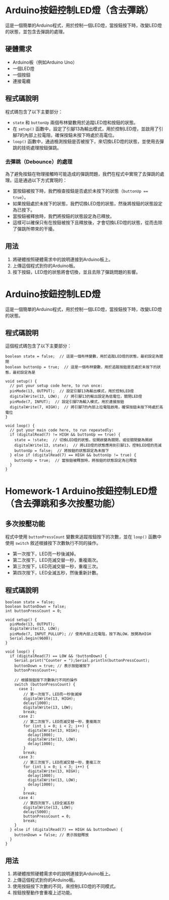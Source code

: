 # Arduino按鈕控制LED燈（含去彈跳）

這是一個簡單的Arduino程式，用於控制一個LED燈，當按鈕按下時，改變LED燈的狀態，並包含去彈跳的處理。

## 硬體需求

- Arduino板（例如Arduino Uno）
- 一個LED燈
- 一個按鈕
- 連接電纜

## 程式碼說明

程式碼包含了以下主要部分：

- `state` 和 `buttonUp` 兩個布林變數用於追蹤LED燈和按鈕的狀態。
- 在 `setup()` 函數中，設定了引腳13為輸出模式，用於控制LED燈，並啟用了引腳7的內部上拉電阻，確保按鈕未按下時處於高電位。
- `loop()` 函數中，通過檢測按鈕是否被按下，來切換LED燈的狀態，並使用去彈跳的技術處理按鈕彈跳。

### 去彈跳（Debounce）的處理

為了避免按鈕在物理接觸時可能造成的彈跳問題，我們在程式中實現了去彈跳的處理。這是通過以下方式實現的：

- 當按鈕被按下時，我們檢查按鈕是否處於未按下的狀態（`buttonUp == true`）。
- 如果按鈕處於未按下的狀態，我們切換LED燈的狀態，然後將按鈕的狀態設定為已按下。
- 當按鈕被釋放時，我們將按鈕的狀態設定為已釋放。
- 這樣可以確保只有在按鈕被按下且釋放後，才會切換LED燈的狀態，從而去除了彈跳所帶來的干擾。

## 用法

1. 將硬體按照硬體需求中的說明連接到Arduino板上。
2. 上傳這個程式到你的Arduino板。
3. 按下按鈕，LED燈的狀態將會切換，並且去除了彈跳問題的影響。

# Arduino按鈕控制LED燈

這是一個簡單的Arduino程式，用於控制一個LED燈，當按鈕按下時，改變LED燈的狀態。

## 程式碼說明

這個程式碼包含了以下主要部分：

```
boolean state = false;  // 這是一個布林變數，用於追蹤LED燈的狀態，最初設定為關閉
boolean buttonUp = true;  // 這是一個布林變數，用於追蹤按鈕是否處於未按下的狀態，最初設定為是

void setup() {
  // put your setup code here, to run once:
  pinMode(13, OUTPUT);  // 設定引腳13為輸出模式，用於控制LED燈
  digitalWrite(13, LOW);  // 將引腳13的輸出設定為低電位，關閉LED燈
  pinMode(7, INPUT);  // 設定引腳7為輸入模式，用於連接按鈕
  digitalWrite(7, HIGH);  // 將引腳7的內部上拉電阻啟用，確保按鈕未按下時處於高電位
}

void loop() {
  // put your main code here, to run repeatedly:
  if (digitalRead(7) != HIGH && buttonUp == true) {
    state = !state;  // 切換LED燈的狀態，從開啟變為關閉，或從關閉變為開啟
    digitalWrite(13, state);  // 將LED燈的狀態應用到引腳13，控制LED燈的亮滅
    buttonUp = false;  // 將按鈕的狀態設定為未按下
  } else if (digitalRead(7) == HIGH && buttonUp != true) {
    buttonUp = true;  // 當按鈕被釋放時，將按鈕的狀態設定為已釋放
  }
}
```


# Homework-1 Arduino按鈕控制LED燈（含去彈跳和多次按壓功能）

## 多次按壓功能

程式中使用 `buttonPressCount` 變數來追蹤按鈕按下的次數，並在 `loop()` 函數中使用 `switch` 敘述根據按下次數執行不同的操作。

- 第一次按下，LED亮一秒後滅掉。
- 第二次按下，LED亮滅交替一秒，重複兩次。
- 第三次按下，LED亮滅交替一秒，重複三次。
- 第四次按下，LED全滅五秒，然後重新計數。

## 程式碼說明
```
boolean state = false;
boolean buttonDown = false;
int buttonPressCount = 0;

void setup() {
  pinMode(13, OUTPUT);
  digitalWrite(13, LOW);
  pinMode(7, INPUT_PULLUP); // 使用內部上拉電阻，按下為LOW，放開為HIGH
  Serial.begin(9600);
}

void loop() {
  if (digitalRead(7) == LOW && !buttonDown) {
    Serial.print("Counter = ");Serial.println(buttonPressCount);
    buttonDown = true; // 表示按鈕被按下
    buttonPressCount++;

    // 根據按鈕按下次數執行不同的操作
    switch (buttonPressCount) {
      case 1:
        // 第一次按下，LED亮一秒後滅掉
        digitalWrite(13, HIGH);
        delay(1000);
        digitalWrite(13, LOW);
        break;
      case 2:
        // 第二次按下，LED亮滅交替一秒，重複兩次
        for (int i = 0; i < 2; i++) {
          digitalWrite(13, HIGH);
          delay(1000);
          digitalWrite(13, LOW);
          delay(1000);
        }
        break;
      case 3:
        // 第三次按下，LED亮滅交替一秒，重複三次
        for (int i = 0; i < 3; i++) {
          digitalWrite(13, HIGH);
          delay(1000);
          digitalWrite(13, LOW);
          delay(1000);
        }
        break;
      case 4:
        // 第四次按下，LED全滅五秒
        digitalWrite(13, LOW);
        delay(5000);
        buttonPressCount = 0;
        break;
    }
  } else if (digitalRead(7) == HIGH && buttonDown) {
    buttonDown = false; // 表示按鈕釋放
  }
}
```

## 用法

1. 將硬體按照硬體需求中的說明連接到Arduino板上。
2. 上傳這個程式到你的Arduino板。
3. 使用按鈕按下次數的不同，來控制LED燈的不同模式。
4. 按鈕按壓動作會重複上述功能。






